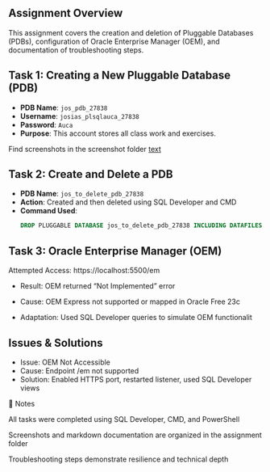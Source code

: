 ## Assignment Overview

This assignment covers the creation and deletion of Pluggable Databases (PDBs), configuration of Oracle Enterprise Manager (OEM), and documentation of troubleshooting steps.

## Task 1: Creating a New Pluggable Database (PDB)

- **PDB Name**: `jos_pdb_27838`
- **Username**: `josias_plsqlauca_27838`
- **Password**: `Auca`
- **Purpose**: This account stores all class work and exercises.

Find screenshots in the screenshot folder [text](Sceenshots) 


## Task 2: Create and Delete a PDB

- **PDB Name**: `jos_to_delete_pdb_27838`
- **Action**: Created and then deleted using SQL Developer and CMD
- **Command Used**:
  ```sql
  DROP PLUGGABLE DATABASE jos_to_delete_pdb_27838 INCLUDING DATAFILES;

## Task 3: Oracle Enterprise Manager (OEM)

Attempted Access: https://localhost:5500/em

- Result: OEM returned “Not Implemented” error

- Cause: OEM Express not supported or mapped in Oracle Free 23c

- Adaptation: Used SQL Developer queries to simulate OEM functionalit

## Issues & Solutions

- Issue: OEM Not Accessible
- Cause: Endpoint /em not supported
- Solution: Enabled HTTPS port, restarted listener, used SQL Developer views


📄 Notes

All tasks were completed using SQL Developer, CMD, and PowerShell

Screenshots and markdown documentation are organized in the assignment folder

Troubleshooting steps demonstrate resilience and technical depth